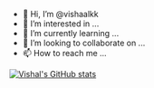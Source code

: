 - 👋 Hi, I’m @vishaalkk
- 👀 I’m interested in ...
- 🌱 I’m currently learning ...
- 💞️ I’m looking to collaborate on ...
- 📫 How to reach me ...

[![Vishal's GitHub stats](https://github-readme-stats.vercel.app/api?username=vishaalkk&count_private=true&show_icons=true&theme=onedark)](https://github.com/anuraghazra/github-readme-stats)
<!---
vishaalkk/vishaalkk is a ✨ special ✨ repository because its `README.md` (this file) appears on your GitHub profile.
You can click the Preview link to take a look at your changes.

--->
